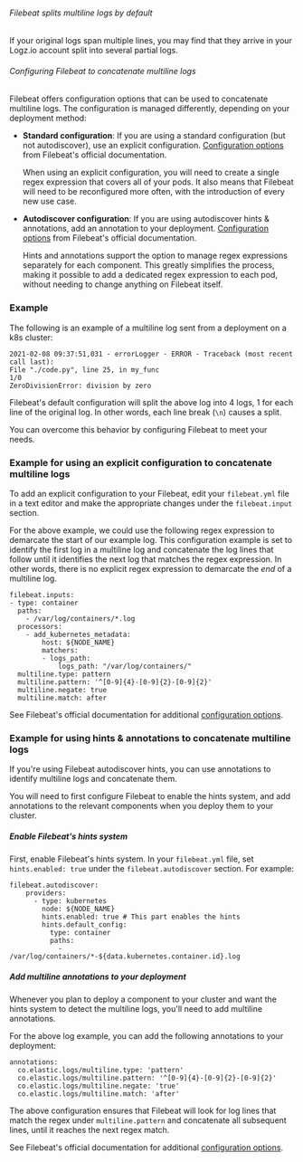 ###### Filebeat splits multiline logs by default

If your original logs span multiple lines, you may find that they arrive in your Logz.io account split into several partial logs.

###### Configuring Filebeat to concatenate multiline logs

Filebeat offers configuration options that can be used to concatenate multiline logs.
The configuration is managed differently, depending on your deployment method:

* **Standard configuration**: If you are using a standard configuration (but not autodiscover), use an explicit configuration. [Configuration options](https://www.elastic.co/guide/en/beats/filebeat/current/multiline-examples.html#multiline-examples) from Filebeat's official documentation.
  
  When using an explicit configuration, you will need to create a single regex expression that covers all of your pods. It also means that Filebeat will need to be reconfigured more often, with the introduction of every new use case.

* **Autodiscover configuration**: If you are using autodiscover hints & annotations, add an annotation to your deployment. [Configuration options](https://www.elastic.co/guide/en/beats/filebeat/current/configuration-autodiscover-hints.html) from Filebeat's official documentation.

  Hints and annotations support the option to manage regex expressions separately for each component. This greatly simplifies the process, making it possible to add a dedicated regex expression to each pod, without needing to change anything on Filebeat itself.

### Example

The following is an example of a multiline log sent from a deployment on a k8s cluster:

```shell
2021-02-08 09:37:51,031 - errorLogger - ERROR - Traceback (most recent call last):
File "./code.py", line 25, in my_func
1/0
ZeroDivisionError: division by zero
```

Filebeat's default configuration will split the above log into 4 logs, 1 for each line of the original log. In other words, each line break (`\n`) causes a split.

You can overcome this behavior by configuring Filebeat to meet your needs.

### Example for using an explicit configuration to concatenate multiline logs

To add an explicit configuration to your Filebeat, edit your `filebeat.yml` file in a text editor and make the appropriate changes under the `filebeat.input` section.

For the above example, we could use the following regex expression to demarcate the start of our example log. This configuration example is set to identify the first log in a multiline log and concatenate the log lines that follow until it identifies the next log that matches the regex expression. In other words, there is no explicit regex expression to demarcate the _end_ of a multiline log.


```shell
filebeat.inputs:
- type: container
  paths:
    - /var/log/containers/*.log
  processors:
    - add_kubernetes_metadata:
        host: ${NODE_NAME}
        matchers:
        - logs_path:
            logs_path: "/var/log/containers/"
  multiline.type: pattern
  multiline.pattern: '^[0-9]{4}-[0-9]{2}-[0-9]{2}'
  multiline.negate: true
  multiline.match: after
```

 See Filebeat's official documentation for additional [configuration options](https://www.elastic.co/guide/en/beats/filebeat/current/multiline-examples.html#multiline-examples).


### Example for using hints & annotations to concatenate multiline logs

If you're using Filebeat autodiscover hints, you can use annotations to identify multiline logs and concatenate them.

You will need to first configure Filebeat to enable the hints system, and add annotations to the relevant components when you deploy them to your cluster.


<div class="tasklist">

##### Enable Filebeat's hints system

First, enable Filebeat's hints system. In your `filebeat.yml` file, set `hints.enabled: true` under the `filebeat.autodiscover` section. For example:


```shell
filebeat.autodiscover:
	providers:
	  - type: kubernetes
	    node: ${NODE_NAME}
	    hints.enabled: true # This part enables the hints
	    hints.default_config:
	      type: container
	      paths:
	        - /var/log/containers/*-${data.kubernetes.container.id}.log
```

##### Add multiline annotations to your deployment

Whenever you plan to deploy a component to your cluster and want the hints system to detect the multiline logs, you'll need to add multiline annotations.


For the above log example, you can add the following annotations to your deployment:

```shell
annotations:
  co.elastic.logs/multiline.type: 'pattern'
  co.elastic.logs/multiline.pattern: '^[0-9]{4}-[0-9]{2}-[0-9]{2}'
  co.elastic.logs/multiline.negate: 'true'
  co.elastic.logs/multiline.match: 'after'
```

The above configuration ensures that Filebeat will look for log lines that match the regex under `multiline.pattern` and concatenate all subsequent lines, until it reaches the next regex match. 


See Filebeat's official documentation for additional [configuration options](https://www.elastic.co/guide/en/beats/filebeat/current/configuration-autodiscover-hints.html).

</div>